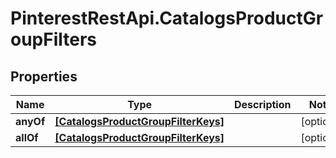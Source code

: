 # PinterestRestApi.CatalogsProductGroupFilters

## Properties

Name | Type | Description | Notes
------------ | ------------- | ------------- | -------------
**anyOf** | [**[CatalogsProductGroupFilterKeys]**](CatalogsProductGroupFilterKeys.md) |  | [optional] 
**allOf** | [**[CatalogsProductGroupFilterKeys]**](CatalogsProductGroupFilterKeys.md) |  | [optional] 


